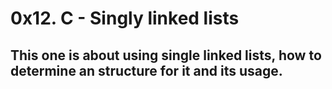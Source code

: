 # 0x12. C - Singly linked lists
## This one is about using single linked lists, how to determine an structure for it and its usage.